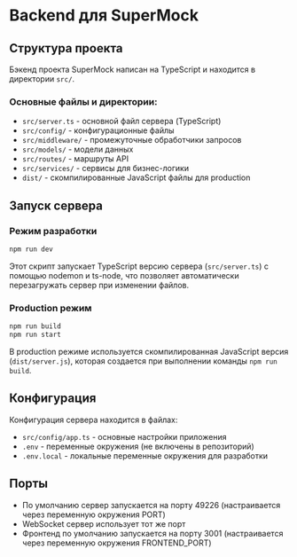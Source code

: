 # Backend для SuperMock

## Структура проекта

Бэкенд проекта SuperMock написан на TypeScript и находится в директории `src/`.

### Основные файлы и директории:

- `src/server.ts` - основной файл сервера (TypeScript)
- `src/config/` - конфигурационные файлы
- `src/middleware/` - промежуточные обработчики запросов
- `src/models/` - модели данных
- `src/routes/` - маршруты API
- `src/services/` - сервисы для бизнес-логики
- `dist/` - скомпилированные JavaScript файлы для production

## Запуск сервера

### Режим разработки

```bash
npm run dev
```

Этот скрипт запускает TypeScript версию сервера (`src/server.ts`) с помощью nodemon и ts-node, что позволяет автоматически перезагружать сервер при изменении файлов.

### Production режим

```bash
npm run build
npm run start
```

В production режиме используется скомпилированная JavaScript версия (`dist/server.js`), которая создается при выполнении команды `npm run build`.

## Конфигурация

Конфигурация сервера находится в файлах:

- `src/config/app.ts` - основные настройки приложения
- `.env` - переменные окружения (не включены в репозиторий)
- `.env.local` - локальные переменные окружения для разработки

## Порты

- По умолчанию сервер запускается на порту 49226 (настраивается через переменную окружения PORT)
- WebSocket сервер использует тот же порт
- Фронтенд по умолчанию запускается на порту 3001 (настраивается через переменную окружения FRONTEND_PORT)
